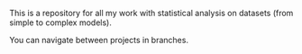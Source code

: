 This is a repository for all my work with statistical analysis on datasets (from simple to complex models).

You can navigate between projects in branches.
